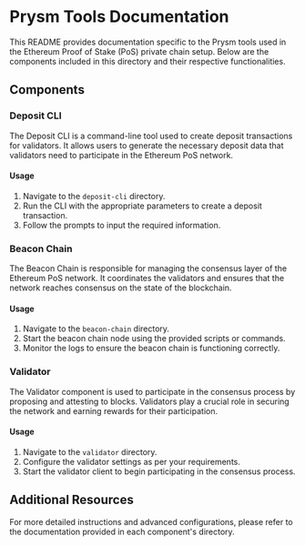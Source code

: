 # Prysm Tools Documentation

This README provides documentation specific to the Prysm tools used in the Ethereum Proof of Stake (PoS) private chain setup. Below are the components included in this directory and their respective functionalities.

## Components

### Deposit CLI
The Deposit CLI is a command-line tool used to create deposit transactions for validators. It allows users to generate the necessary deposit data that validators need to participate in the Ethereum PoS network.

#### Usage
1. Navigate to the `deposit-cli` directory.
2. Run the CLI with the appropriate parameters to create a deposit transaction.
3. Follow the prompts to input the required information.

### Beacon Chain
The Beacon Chain is responsible for managing the consensus layer of the Ethereum PoS network. It coordinates the validators and ensures that the network reaches consensus on the state of the blockchain.

#### Usage
1. Navigate to the `beacon-chain` directory.
2. Start the beacon chain node using the provided scripts or commands.
3. Monitor the logs to ensure the beacon chain is functioning correctly.

### Validator
The Validator component is used to participate in the consensus process by proposing and attesting to blocks. Validators play a crucial role in securing the network and earning rewards for their participation.

#### Usage
1. Navigate to the `validator` directory.
2. Configure the validator settings as per your requirements.
3. Start the validator client to begin participating in the consensus process.

## Additional Resources
For more detailed instructions and advanced configurations, please refer to the documentation provided in each component's directory.